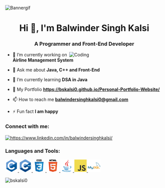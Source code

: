 ![Bannergif](https://github.com/user-attachments/assets/ca8b5cb1-108f-4df7-9c3f-53bfbc3854fb)
<h1 align="center">Hi 👋, I'm Balwinder Singh Kalsi</h1>
<h3 align="center">A Programmer and Front-End Developer</h3>
<img align="right" alt="Coding" height=""100 width="300" src="https://miro.medium.com/v2/resize:fit:750/format:webp/1*frJJ8v0uWOmtbdYO-JKXGw.gif">

- 🔭 I’m currently working on **Airline Management System**

- 💬 Ask me about **Java, C++ and Front-End**

- 🌱 I’m currently learning **DSA in Java**

- 📝 My Portfolio **https://bskalsi0.github.io/Personal-Portfolio-Website/**

- 📫 How to reach me **balwindersinghkalsi0@gmail.com**

- ⚡ Fun fact **I am happy**

<h3 align="left">Connect with me:</h3>
<p align="left">
<a href="https://linkedin.com/in/https://www.linkedin.com/in/balwindersinghkalsi/" target="blank"><img align="center" src="https://raw.githubusercontent.com/rahuldkjain/github-profile-readme-generator/master/src/images/icons/Social/linked-in-alt.svg" alt="https://www.linkedin.com/in/balwindersinghkalsi/" height="30" width="40" /></a>
</p>

<h3 align="left">Languages and Tools:</h3>
<p align="left"> <a href="https://www.cprogramming.com/" target="_blank" rel="noreferrer"> <img src="https://raw.githubusercontent.com/devicons/devicon/master/icons/c/c-original.svg" alt="c" width="40" height="40"/> </a> <a href="https://www.w3schools.com/cpp/" target="_blank" rel="noreferrer"> <img src="https://raw.githubusercontent.com/devicons/devicon/master/icons/cplusplus/cplusplus-original.svg" alt="cplusplus" width="40" height="40"/> </a> <a href="https://www.w3schools.com/css/" target="_blank" rel="noreferrer"> <img src="https://raw.githubusercontent.com/devicons/devicon/master/icons/css3/css3-original-wordmark.svg" alt="css3" width="40" height="40"/> </a> <a href="https://www.w3.org/html/" target="_blank" rel="noreferrer"> <img src="https://raw.githubusercontent.com/devicons/devicon/master/icons/html5/html5-original-wordmark.svg" alt="html5" width="40" height="40"/> </a> <a href="https://www.java.com" target="_blank" rel="noreferrer"> <img src="https://raw.githubusercontent.com/devicons/devicon/master/icons/java/java-original.svg" alt="java" width="40" height="40"/> </a> <a href="https://developer.mozilla.org/en-US/docs/Web/JavaScript" target="_blank" rel="noreferrer"> <img src="https://raw.githubusercontent.com/devicons/devicon/master/icons/javascript/javascript-original.svg" alt="javascript" width="40" height="40"/> </a> <a href="https://www.mysql.com/" target="_blank" rel="noreferrer"> <img src="https://raw.githubusercontent.com/devicons/devicon/master/icons/mysql/mysql-original-wordmark.svg" alt="mysql" width="40" height="40"/> </a> </p>

<p><img align="center" src="https://github-readme-stats.vercel.app/api/top-langs?username=bskalsi0&show_icons=true&locale=en&layout=compact" alt="bskalsi0" /></p>


